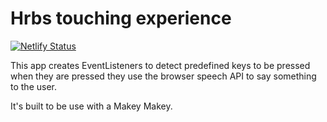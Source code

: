 # Hrbs touching experience

[![Netlify Status](https://api.netlify.com/api/v1/badges/c623edb2-f3f5-4baf-9134-80f4e908f906/deploy-status)](https://app.netlify.com/sites/hrbs-touching-experience/deploys)

This app creates EventListeners to detect predefined keys to be pressed when they are pressed they use the browser speech API to say something to the user.

It's built to be use with a Makey Makey.
